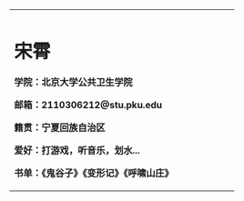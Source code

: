 <table border=0>
  <tr>
    <td width="75%">
      <h1>宋霄</h1>
      <p><b>学院：北京大学公共卫生学院
      <p><b>邮箱：2110306212@stu.pku.edu
      <p><b>籍贯：宁夏回族自治区
      <p><b>爱好：打游戏，听音乐，划水...
      <p><b>书单：《鬼谷子》《变形记》《呼啸山庄》
        
